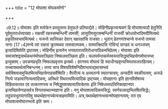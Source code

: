 +++
title = "12 मोघाशा मोघकर्माणो"

+++
  
  
॥9.12॥ मोघाशाः इति श्लोकेन प्रस्तुतस्य हेतुफले प्रतिपाद्येते।
मोहिनीप्रकृत्याश्रयणं हि मोघाशत्वादौ हेतुरिति पूर्वमुत्तरार्धव्याख्या।
राक्षसीं रक्षस्सम्बन्धिनीं तामसीं; आसुरीमसुरसम्बन्धिनीं राजसीं
क्रोधलोभादिमयीमित्यर्थः प्रकृतिंस्वभावमित्यर्थः। यजन्ते सात्त्विका देवान्
यक्षरक्षांसि राजसाः। भूतान् प्रेतगणांश्चान्ये यजन्ते तामसा जनाः
\[17।4\]मन्ये त्वां राक्षसं क्रूरमथवा तामसात्मकम्। यस्मात्क्षिपसि
गोविन्दं पाण्डवं च धनञ्जयम् इत्यादिष्विवेति द्रष्टव्यम्। मोहिनीम् इत्यनेन
भगवत्परत्वतिरोधानादिकमभिप्रेतम्। मोघाशाः इति
समासांशद्वयार्थकथनंमोघवाञ्छिता निष्फलवाञ्छिता इति।
फलपर्यन्तकर्मस्वरूपासिद्ध्यभिप्रायेणमोघारम्भा इत्युक्तम्। उपक्रमप्रभृति
निष्फलप्रवृत्तय इत्यर्थः। ज्ञानस्य मोघत्वं हि
स्वाधीनप्रवृत्त्यभिमतफलराहित्यम्। तच्चायथार्थत्वनिबन्धनम्। तस्य चात्र
विषयविशेषनिर्देशाभावाद्यथासम्भवं
सर्वविषयत्वमुचितमित्यभिप्रायेणाहसर्वेष्विति। वैपरीत्यं च अस्वतन्त्रे
स्वतन्त्रत्वम्; अन्यदीये स्वकीयत्वम्; अजडे नित्ये जडत्वानित्यत्वादिकम्;
अस्थिरे स्थिरत्वमित्यादिकं द्रष्टव्यम्। मोघज्ञानाः इति ज्ञानविशेषस्य
विहितत्वात्तत एव तत्कारणस्य च निषेद्धुमशक्यत्वात्विचेतसः इति
निषेधस्तदतिरिक्तज्ञानपर इत्यभिप्रायेणाहसर्वत्र विगतयाथात्म्यज्ञाना इति।
ननु मोघाशत्वादिकमसिद्धं; स्वर्गफलाद्यभिलषितसिद्धेः; तदुपायभूतयागादिषु
यथार्थज्ञानाच्चेत्यत्राहमामिति। अत्र,यथार्थज्ञानाभावान्मोघज्ञानत्वम्; तत
एव मोघाशत्वमोघारम्भत्वे इति क्रमः।  
  
